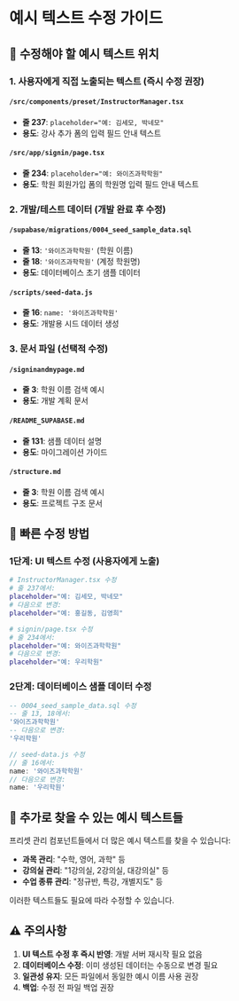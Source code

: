 # 예시 텍스트 수정 가이드

## 🎯 수정해야 할 예시 텍스트 위치

### 1. **사용자에게 직접 노출되는 텍스트 (즉시 수정 권장)**

#### `/src/components/preset/InstructorManager.tsx`
- **줄 237**: `placeholder="예: 김세모, 박네모"`
- **용도**: 강사 추가 폼의 입력 필드 안내 텍스트

#### `/src/app/signin/page.tsx`
- **줄 234**: `placeholder="예: 와이즈과학학원"`
- **용도**: 학원 회원가입 폼의 학원명 입력 필드 안내 텍스트

### 2. **개발/테스트 데이터 (개발 완료 후 수정)**

#### `/supabase/migrations/0004_seed_sample_data.sql`
- **줄 13**: `'와이즈과학학원'` (학원 이름)
- **줄 18**: `'와이즈과학학원'` (계정 학원명)
- **용도**: 데이터베이스 초기 샘플 데이터

#### `/scripts/seed-data.js`
- **줄 16**: `name: '와이즈과학학원'`
- **용도**: 개발용 시드 데이터 생성

### 3. **문서 파일 (선택적 수정)**

#### `/signinandmypage.md`
- **줄 3**: 학원 이름 검색 예시
- **용도**: 개발 계획 문서

#### `/README_SUPABASE.md`
- **줄 131**: 샘플 데이터 설명
- **용도**: 마이그레이션 가이드

#### `/structure.md`
- **줄 3**: 학원 이름 검색 예시
- **용도**: 프로젝트 구조 문서

## 🚀 빠른 수정 방법

### 1단계: UI 텍스트 수정 (사용자에게 노출)

```bash
# InstructorManager.tsx 수정
# 줄 237에서:
placeholder="예: 김세모, 박네모"
# 다음으로 변경:
placeholder="예: 홍길동, 김영희"
```

```bash
# signin/page.tsx 수정  
# 줄 234에서:
placeholder="예: 와이즈과학학원"
# 다음으로 변경:
placeholder="예: 우리학원"
```

### 2단계: 데이터베이스 샘플 데이터 수정

```sql
-- 0004_seed_sample_data.sql 수정
-- 줄 13, 18에서:
'와이즈과학학원'
-- 다음으로 변경:
'우리학원'
```

```javascript
// seed-data.js 수정
// 줄 16에서:
name: '와이즈과학학원'
// 다음으로 변경:
name: '우리학원'
```

## 📝 추가로 찾을 수 있는 예시 텍스트들

프리셋 관리 컴포넌트들에서 더 많은 예시 텍스트를 찾을 수 있습니다:

- **과목 관리**: "수학, 영어, 과학" 등
- **강의실 관리**: "1강의실, 2강의실, 대강의실" 등  
- **수업 종류 관리**: "정규반, 특강, 개별지도" 등

이러한 텍스트들도 필요에 따라 수정할 수 있습니다.

## ⚠️ 주의사항

1. **UI 텍스트 수정 후 즉시 반영**: 개발 서버 재시작 필요 없음
2. **데이터베이스 수정**: 이미 생성된 데이터는 수동으로 변경 필요
3. **일관성 유지**: 모든 파일에서 동일한 예시 이름 사용 권장
4. **백업**: 수정 전 파일 백업 권장